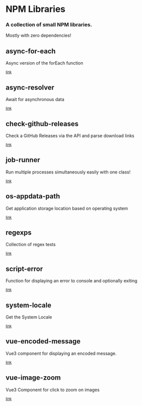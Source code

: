 # NPM Libraries

### A collection of small NPM libraries.
Mostly with zero dependencies!

## async-for-each
Async version of the forEach function

<sub>[link](https://github.com/AtomicSponge/npm-libs/tree/master/async-for-each)</sub>

## async-resolver
Await for asynchronous data

<sub>[link](https://github.com/AtomicSponge/npm-libs/tree/master/async-resolver)</sub>

## check-github-releases
Check a GitHub Releases via the API and parse download links

<sub>[link](https://github.com/AtomicSponge/npm-libs/tree/master/check-github-releases)</sub>

## job-runner
Run multiple processes simultaneously easily with one class!

<sub>[link](https://github.com/AtomicSponge/npm-libs/tree/master/job-runner)</sub>

## os-appdata-path
Get application storage location based on operating system

<sub>[link](https://github.com/AtomicSponge/npm-libs/tree/master/os-appdata-path)</sub>

## regexps
Collection of regex tests

<sub>[link](https://github.com/AtomicSponge/npm-libs/tree/master/regexps)</sub>

## script-error
Function for displaying an error to console and optionally exiting

<sub>[link](https://github.com/AtomicSponge/npm-libs/tree/master/script-error)</sub>

## system-locale
Get the System Locale

<sub>[link](https://github.com/AtomicSponge/npm-libs/tree/master/system-locale)</sub>

## vue-encoded-message
Vue3 component for displaying an encoded message.

<sub>[link](https://github.com/AtomicSponge/npm-libs/tree/master/vue-encoded-message)</sub>

## vue-image-zoom
Vue3 Component for click to zoom on images

<sub>[link](https://github.com/AtomicSponge/npm-libs/tree/master/vue-image-zoom)</sub>
